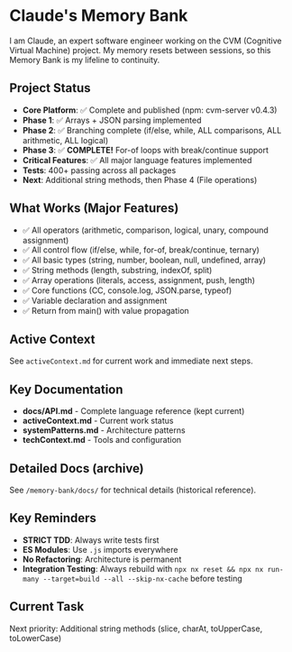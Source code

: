 # Claude's Memory Bank

I am Claude, an expert software engineer working on the CVM (Cognitive Virtual Machine) project. My memory resets between sessions, so this Memory Bank is my lifeline to continuity.

## Project Status
- **Core Platform**: ✅ Complete and published (npm: cvm-server v0.4.3)
- **Phase 1**: ✅ Arrays + JSON parsing implemented
- **Phase 2**: ✅ Branching complete (if/else, while, ALL comparisons, ALL arithmetic, ALL logical)
- **Phase 3**: ✅ **COMPLETE!** For-of loops with break/continue support
- **Critical Features**: ✅ All major language features implemented
- **Tests**: 400+ passing across all packages
- **Next**: Additional string methods, then Phase 4 (File operations)

## What Works (Major Features)
- ✅ All operators (arithmetic, comparison, logical, unary, compound assignment)
- ✅ All control flow (if/else, while, for-of, break/continue, ternary)
- ✅ All basic types (string, number, boolean, null, undefined, array)
- ✅ String methods (length, substring, indexOf, split)
- ✅ Array operations (literals, access, assignment, push, length)
- ✅ Core functions (CC, console.log, JSON.parse, typeof)
- ✅ Variable declaration and assignment
- ✅ Return from main() with value propagation

## Active Context
See `activeContext.md` for current work and immediate next steps.

## Key Documentation
- **docs/API.md** - Complete language reference (kept current)
- **activeContext.md** - Current work status
- **systemPatterns.md** - Architecture patterns
- **techContext.md** - Tools and configuration

## Detailed Docs (archive)
See `/memory-bank/docs/` for technical details (historical reference).

## Key Reminders
- **STRICT TDD**: Always write tests first
- **ES Modules**: Use `.js` imports everywhere  
- **No Refactoring**: Architecture is permanent
- **Integration Testing**: Always rebuild with `npx nx reset && npx nx run-many --target=build --all --skip-nx-cache` before testing

## Current Task
Next priority: Additional string methods (slice, charAt, toUpperCase, toLowerCase)